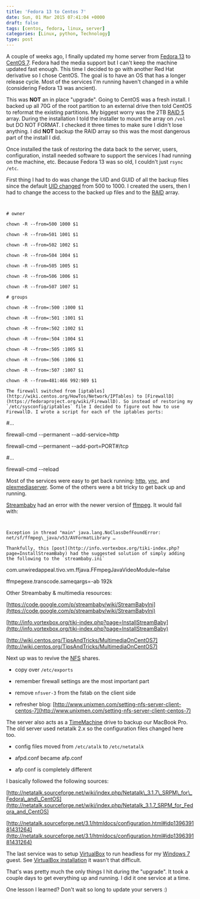 ```yaml
---
title: 'Fedora 13 to Centos 7'
date: Sun, 01 Mar 2015 07:41:04 +0000
draft: false
tags: [centos, fedora, linux, server]
categories: [Linux, python, Technology]
type: post
---
```


A couple of weeks ago, I finally updated my home server from [Fedora 13](https://lists.fedoraproject.org/pipermail/announce/2011-June/002979.html) to [CentOS 7](http://www.centos.org/). Fedora had the media support but I can't keep the machine updated fast enough. This time I decided to go with another Red Hat derivative so I chose CentOS. The goal is to have an OS that has a longer release cycle. Most of the services I'm running haven't changed in a while (considering Fedora 13 was ancient).

This was **NOT** an in place "upgrade". Going to CentOS was a fresh install. I backed up all 70G of the root partition to an external drive then told CentOS to reformat the existing partitions. My biggest worry was the 2TB [RAID 5](http://en.wikipedia.org/wiki/Standard_RAID_levels#RAID_5) array. During the installation I told the installer to mount the array on `/vol` but DO NOT FORMAT. I checked it three times to make sure I didn't lose anything. I did **NOT** backup the RAID array so this was the most dangerous part of the install I did.

Once installed the task of restoring the data back to the server, users, configuration, install needed software to support the services I had running on the machine, etc. Because Fedora 13 was so old, I couldn't just `rsync /etc`.

First thing I had to do was change the UID and GUID of all the backup files since the default [UID changed](https://lists.fedoraproject.org/pipermail/devel/2011-May/151663.html) from 500 to 1000. I created the users, then I had to change the access to the backed up files and to the [RAID](http://en.wikipedia.org/wiki/RAID) array.

```


# owner

chown -R --from=500 1000 $1

chown -R --from=501 1001 $1

chown -R --from=502 1002 $1

chown -R --from=504 1004 $1

chown -R --from=505 1005 $1

chown -R --from=506 1006 $1

chown -R --from=507 1007 $1

# groups

chown -R --from=:500 :1000 $1

chown -R --from=:501 :1001 $1

chown -R --from=:502 :1002 $1

chown -R --from=:504 :1004 $1

chown -R --from=:505 :1005 $1

chown -R --from=:506 :1006 $1

chown -R --from=:507 :1007 $1

chown -R --from=481:466 992:989 $1

The firewall switched from [iptables](http://wiki.centos.org/HowTos/Network/IPTables) to [FirewallD](https://fedoraproject.org/wiki/FirewallD). So instead of restoring my `/etc/sysconfig/iptables` file I decided to figure out how to use FirewallD. I wrote a script for each of the iptables ports:

```


#...

firewall-cmd --permanent --add-service=http

firewall-cmd --permanent --add-port=PORT#/tcp

#...

firewall-cmd --reload

Most of the services were easy to get back running: [http](http://httpd.apache.org/), [vnc](http://wiki.centos.org/HowTos/VNC-Server), and [plexmediaserver](https://plex.tv/). Some of the others were a bit tricky to get back up and running.

[Streambaby](https://code.google.com/p/streambaby/) had an error with the newer version of [ffmpeg](https://www.ffmpeg.org/).  It would fail with:

```


Exception in thread "main" java.lang.NoClassDefFoundError: net/sf/ffmpeg\_java/v53/AVFormatLibrary …

Thankfully, this [post](http://info.vortexbox.org/tiki-index.php?page=InstallStreamBaby) had the suggested solution of simply adding the following to the `streambaby.ini`

```


com.unwiredappeal.tivo.vm.ffjava.FFmpegJavaVideoModule=false

ffmpegexe.transcode.sameqargs=-ab 192k

Other Streambaby & multimedia resources:

[https://code.google.com/p/streambaby/wiki/StreamBabyIni](https://code.google.com/p/streambaby/wiki/StreamBabyIni)

[http://info.vortexbox.org/tiki-index.php?page=InstallStreamBaby](http://info.vortexbox.org/tiki-index.php?page=InstallStreamBaby)

[http://wiki.centos.org/TipsAndTricks/MultimediaOnCentOS7](http://wiki.centos.org/TipsAndTricks/MultimediaOnCentOS7)

Next up was to revive the [NFS](http://www.unixmen.com/setting-nfs-server-client-centos-7) shares.

*   copy over `/etc/exports`

*   remember firewall settings are the most important part

*   remove `nfsver-3` from the fstab on the client side

*   refresher blog: [http://www.unixmen.com/setting-nfs-server-client-centos-7](http://www.unixmen.com/setting-nfs-server-client-centos-7)

The server also acts as a [TimeMachine](http://en.wikipedia.org/wiki/Time_Machine_%28OS_X%29) drive to backup our MacBook Pro. The old server used netatalk 2.x so the configuration files changed here too. 

*   config files moved from `/etc/atalk` to `/etc/netatalk`

*   afpd.conf became afp.conf

*   afp conf is completely different

I basically followed the following sources:

[http://netatalk.sourceforge.net/wiki/index.php/Netatalk\_3.1.7\_SRPM\_for\_Fedora\_and\_CentOS](http://netatalk.sourceforge.net/wiki/index.php/Netatalk_3.1.7_SRPM_for_Fedora_and_CentOS)

[http://netatalk.sourceforge.net/3.1/htmldocs/configuration.html#idp139639181431264](http://netatalk.sourceforge.net/3.1/htmldocs/configuration.html#idp139639181431264)

The last service was to setup [VirtualBox](https://www.virtualbox.org/) to run headless for my [Windows 7](http://en.wikipedia.org/wiki/Windows_7) guest. See [VirtualBox installation](http://wiki.centos.org/HowTos/Virtualization/VirtualBox) it wasn't that difficult. 

That's was pretty much the only things I hit during the "upgrade". It took a couple days to get everything up and running. I did it one service at a time.

One lesson I learned? Don't wait so long to update your servers :)


```
```
```
```